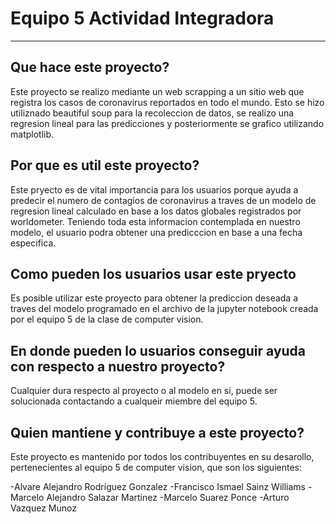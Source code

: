 # Equipo 5 Actividad Integradora
---
## Que hace este proyecto?
Este proyecto se realizo mediante un web scrapping a un sitio web que registra los casos de coronavirus reportados en todo el mundo. Esto se hizo utiliznado beautiful soup para la recoleccion de datos, se realizo una regresion lineal para las predicciones y posteriormente se grafico utilizando matplotlib. 
## Por que es util este proyecto?
Este pryecto es de vital importancia para los usuarios porque ayuda a predecir el numero de contagios de coronavirus a traves de un modelo de regresion lineal calculado en base a los datos globales registrados por worldometer. Teniendo toda esta informacion contemplada en nuestro modelo, el usuario podra obtener una predicccion en base a una fecha especifica. 
## Como pueden los usuarios usar este pryecto
Es posible utilizar este proyecto para obtener la prediccion deseada a traves del modelo programado en el archivo de la jupyter notebook creada por el equipo 5 de la clase de computer vision. 
## En donde pueden lo usuarios conseguir ayuda con respecto a nuestro proyecto?
Cualquier dura respecto al proyecto o al modelo en si, puede ser solucionada contactando a cualqueir miembre del equipo 5.
## Quien mantiene y contribuye a este proyecto?
Este proyecto es mantenido por todos los contribuyentes en su desarollo, pertenecientes al equipo 5 de computer vision, que son los siguientes:

-Alvare Alejandro Rodriguez Gonzalez
-Francisco Ismael Sainz Williams
-Marcelo Alejandro Salazar Martinez
-Marcelo Suarez Ponce
-Arturo Vazquez Munoz
